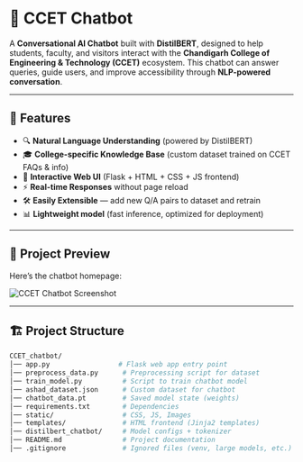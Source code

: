 # 🤖 CCET Chatbot  

A **Conversational AI Chatbot** built with **DistilBERT**, designed to help students, faculty, and visitors interact with the **Chandigarh College of Engineering & Technology (CCET)** ecosystem. This chatbot can answer queries, guide users, and improve accessibility through **NLP-powered conversation**.  

---

## 🚀 Features  

- 🔍 **Natural Language Understanding** (powered by DistilBERT)  
- 🎓 **College-specific Knowledge Base** (custom dataset trained on CCET FAQs & info)  
- 💬 **Interactive Web UI** (Flask + HTML + CSS + JS frontend)  
- ⚡ **Real-time Responses** without page reload  
- 🛠️ **Easily Extensible** — add new Q/A pairs to dataset and retrain  
- 📊 **Lightweight model** (fast inference, optimized for deployment)  

---

## 📸 Project Preview  

Here’s the chatbot homepage:  

![CCET Chatbot Screenshot](C:/Users/Pc/Pictures/ccet%20chat%20bot.png)  



---

## 🏗️ Project Structure  

```bash
CCET_chatbot/
│── app.py                 # Flask web app entry point
│── preprocess_data.py      # Preprocessing script for dataset
│── train_model.py          # Script to train chatbot model
│── ashad_dataset.json      # Custom dataset for chatbot
│── chatbot_data.pt         # Saved model state (weights)
│── requirements.txt        # Dependencies
│── static/                 # CSS, JS, Images
│── templates/              # HTML frontend (Jinja2 templates)
│── distilbert_chatbot/     # Model configs + tokenizer
│── README.md               # Project documentation
│── .gitignore              # Ignored files (venv, large models, etc.)
